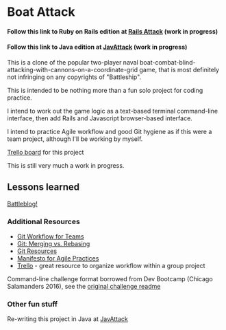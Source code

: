 # Boat Attack

#### Follow this link to Ruby on Rails edition at [Rails Attack](https://github.com/benedictify/rails-attack.git) (work in progress)
#### Follow this link to Java edition at [JavAttack](https://github.com/benedictify/javattack.git) (work in progress)

This is a clone of the popular two-player naval boat-combat-blind-attacking-with-cannons-on-a-coordinate-grid game, that is most definitely not infringing on any copyrights of "Battleship". 

This is intended to be nothing more than a fun solo project for coding practice. 

I intend to work out the game logic as a text-based terminal command-line interface, then add Rails and Javascript browser-based interface. 

I intend to practice Agile workflow and good Git hygiene as if this were a team project, although I'll be working by myself.

[Trello board](https://trello.com/b/3tSJfxds/boat-attack) for this project

This is still very much a work in progress.


## Lessons learned

[Battleblog!](battleblog.md)


### Additional Resources

- [Git Workflow for Teams](https://gist.github.com/mikelikesbikes/ccbf4c7fd90e647138c6)
- [Git: Merging vs. Rebasing](https://www.atlassian.com/git/tutorials/merging-vs-rebasing/conceptual-overview)
- [Git Resources](http://git-scm.com/book/en/v2/Getting-Started-About-Version-Control)
- [Manifesto for Agile Practices](http://agilemanifesto.org/)
- [Trello](https://trello.com/) - great resource to organize workflow within a group project

Command-line challenge format borrowed from Dev Bootcamp (Chicago Salamanders 2016), see the [original challenge readme](original-challenge-readme.md)

### Other fun stuff

Re-writing this project in Java at [JavAttack](http://www.github.com/benedictify/JavAttack)
